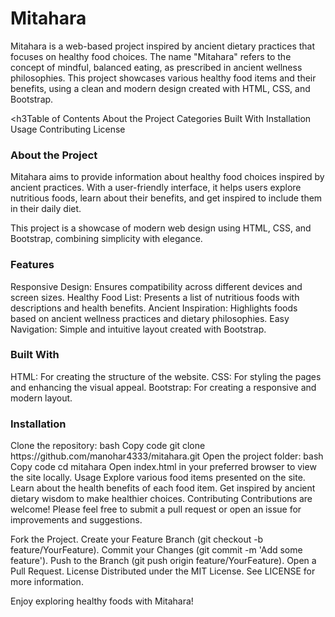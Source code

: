 <h1>Mitahara</h1>
Mitahara is a web-based project inspired by ancient dietary practices that focuses on healthy food choices. The name "Mitahara" refers to the concept of mindful, balanced eating, as prescribed in ancient wellness philosophies. This project showcases various healthy food items and their benefits, using a clean and modern design created with HTML, CSS, and Bootstrap.

<h3Table of Contents</h3>
About the Project
Categories
Built With
Installation
Usage
Contributing
License
<h3>About the Project</h3>
Mitahara aims to provide information about healthy food choices inspired by ancient practices. With a user-friendly interface, it helps users explore nutritious foods, learn about their benefits, and get inspired to include them in their daily diet.

This project is a showcase of modern web design using HTML, CSS, and Bootstrap, combining simplicity with elegance.

<h3>Features</h3>
Responsive Design: Ensures compatibility across different devices and screen sizes.
Healthy Food List: Presents a list of nutritious foods with descriptions and health benefits.
Ancient Inspiration: Highlights foods based on ancient wellness practices and dietary philosophies.
Easy Navigation: Simple and intuitive layout created with Bootstrap.
<h3>Built With</h3>
HTML: For creating the structure of the website.
CSS: For styling the pages and enhancing the visual appeal.
Bootstrap: For creating a responsive and modern layout.
<h3>Installation</h3>
Clone the repository:
bash
Copy code
git clone https://github.com/manohar4333/mitahara.git
Open the project folder:
bash
Copy code
cd mitahara
Open index.html in your preferred browser to view the site locally.
Usage
Explore various food items presented on the site.
Learn about the health benefits of each food item.
Get inspired by ancient dietary wisdom to make healthier choices.
Contributing
Contributions are welcome! Please feel free to submit a pull request or open an issue for improvements and suggestions.

Fork the Project.
Create your Feature Branch (git checkout -b feature/YourFeature).
Commit your Changes (git commit -m 'Add some feature').
Push to the Branch (git push origin feature/YourFeature).
Open a Pull Request.
License
Distributed under the MIT License. See LICENSE for more information.

Enjoy exploring healthy foods with Mitahara!

